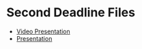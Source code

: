 # Second Deadline Files

* [Video Presentation](https://youtu.be/Q4KA9vgYj90 "Video Presentation")
* [Presentation](https://view.genial.ly/61a478f45126b00d562e432c/presentation-segunda-entrega-poo "Video Presentation")
